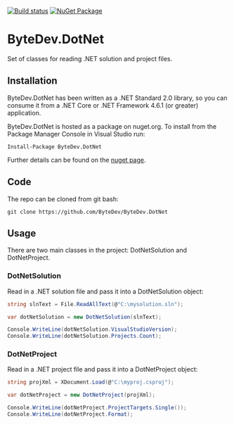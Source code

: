 [![Build status](https://ci.appveyor.com/api/projects/status/github/bytedev/ByteDev.DotNet?branch=master&svg=true)](https://ci.appveyor.com/project/bytedev/ByteDev-DotNet/branch/master)
[![NuGet Package](https://img.shields.io/nuget/v/ByteDev.DotNet.svg)](https://www.nuget.org/packages/ByteDev.DotNet)

# ByteDev.DotNet

Set of classes for reading .NET solution and project files.

## Installation

ByteDev.DotNet has been written as a .NET Standard 2.0 library, so you can consume it from a .NET Core or .NET Framework 4.6.1 (or greater) application.

ByteDev.DotNet is hosted as a package on nuget.org.  To install from the Package Manager Console in Visual Studio run:

`Install-Package ByteDev.DotNet`

Further details can be found on the [nuget page](https://www.nuget.org/packages/ByteDev.DotNet/).

## Code

The repo can be cloned from git bash:

`git clone https://github.com/ByteDev/ByteDev.DotNet`

## Usage

There are two main classes in the project: DotNetSolution and DotNetProject.

### DotNetSolution

Read in a .NET solution file and pass it into a DotNetSolution object:

```c#
string slnText = File.ReadAllText(@"C:\mysolution.sln");

var dotNetSolution = new DotNetSolution(slnText);

Console.WriteLine(dotNetSolution.VisualStudioVersion);
Console.WriteLine(dotNetSolution.Projects.Count);
```

### DotNetProject

Read in a .NET project file and pass it into a DotNetProject object:

```c#
string projXml = XDocument.Load(@"C:\myproj.csproj");

var dotNetProject = new DotNetProject(projXml);

Console.WriteLine(dotNetProject.ProjectTargets.Single());
Console.WriteLine(dotNetProject.Format);
```